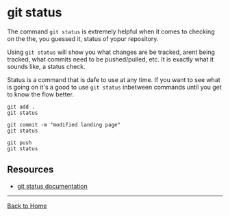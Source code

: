 # git status 

The command `git status` is extremely helpful when it comes to checking on the the, you guessed it, status of yopur repository. 

Using `git status` will show you what changes are be tracked, arent being tracked, what commits need to be pushed/pulled, etc. 
It is exactly what it sounds like, a status check.

Status is a command that is dafe to use at any time. 
If you want to see what is going on it's a good to use `git status` inbetween commands until you get to know the flow better. 

```
git add .
git status

git commit -m "modified landing page"
git status 

git push 
git status
```

## Resources 

- [git status documentation](https://git-scm.com/docs/git-status)

---

[Back to Home](./Commands/Status.md)